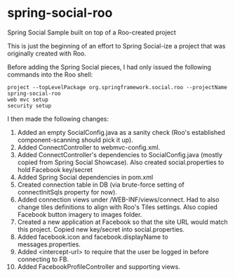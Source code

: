 spring-social-roo
=================
Spring Social Sample built on top of a Roo-created project

This is just the beginning of an effort to Spring Social-ize a project
that was originally created with Roo.

Before adding the Spring Social pieces, I had only issued the following
commands into the Roo shell:

    project --topLevelPackage org.springframework.social.roo --projectName spring-social-roo
    web mvc setup
    security setup
    
I then made the following changes:

1. Added an empty SocialConfig.java as a sanity check (Roo's established component-scanning should pick it up).
2. Added ConnectController to webmvc-config.xml.
3. Added ConnectController's dependencies to SocialConfig.java (mostly copied from Spring Social Showcase). Also created social.properties to hold Facebook key/secret
4. Added Spring Social dependencies in pom.xml
5. Created connection table in DB (via brute-force setting of connectInitSqls property for now).
6. Added connection views under /WEB-INF/views/connect. Had to also change tiles definitions to align with Roo's Tiles settings. Also copied Facebook button imagery to images folder.
7. Created a new application at Facebook so that the site URL would match this project. Copied new key/secret into social.properties.
8. Added facebook.icon and facebook.displayName to messages.properties.
9. Added &lt;intercept-url&gt; to require that the user be logged in before connecting to FB.
10. Added FacebookProfileController and supporting views.

